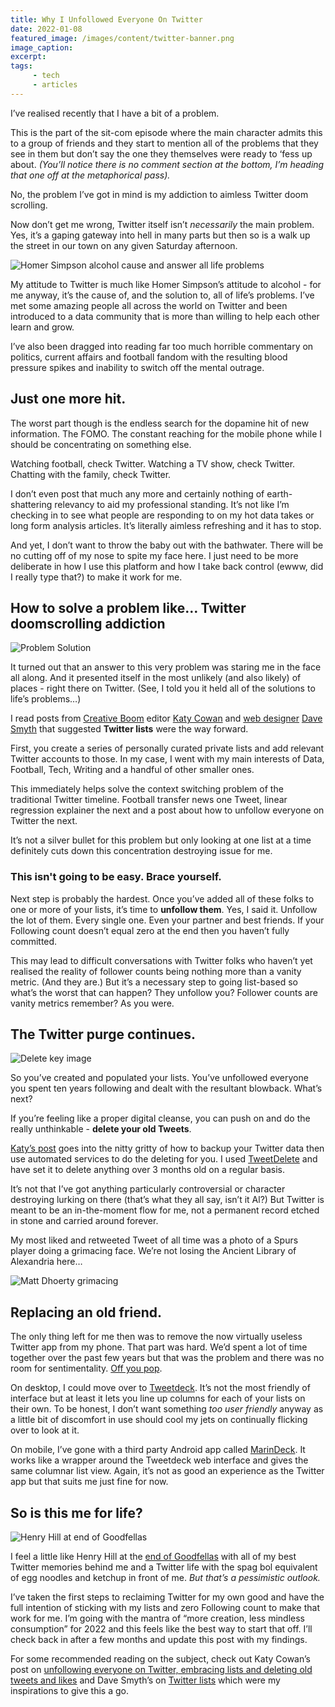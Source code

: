 ```yaml
---
title: Why I Unfollowed Everyone On Twitter
date: 2022-01-08
featured_image: /images/content/twitter-banner.png
image_caption: 
excerpt: 
tags: 
     - tech
     - articles
---
```

I’ve realised recently that I have a bit of a problem.

This is the part of the sit-com episode where the main character admits this to a group of friends and they start to mention all of the problems that they see in them but don’t say the one they themselves were ready to ‘fess up about. _(You’ll notice there is no comment section at the bottom, I’m heading that one off at the metaphorical pass)._

No, the problem I’ve got in mind is my addiction to aimless Twitter doom scrolling.

Now don’t get me wrong, Twitter itself isn’t _necessarily_ the main problem. Yes, it’s a gaping gateway into hell in many parts but then so is a walk up the street in our town on any given Saturday afternoon.

![Homer Simpson alcohol cause and answer all life problems](/images/content/homer-alcohol-life-problems.png)

My attitude to Twitter is much like Homer Simpson’s attitude to alcohol - for me anyway, it’s the cause of, and the solution to, all of life’s problems. I’ve met some amazing people all across the world on Twitter and been introduced to a data community that is more than willing to help each other learn and grow.

I’ve also been dragged into reading far too much horrible commentary on politics, current affairs and football fandom with the resulting blood pressure spikes and inability to switch off the mental outrage.

## Just one more hit.

The worst part though is the endless search for the dopamine hit of new information. The FOMO. The constant reaching for the mobile phone while I should be concentrating on something else.

Watching football, check Twitter. Watching a TV show, check Twitter. Chatting with the family, check Twitter.

I don’t even post that much any more and certainly nothing of earth-shattering relevancy to aid my professional standing. It’s not like I’m checking in to see what people are responding to on my hot data takes or long form analysis articles. It’s literally aimless refreshing and it has to stop.

And yet, I don’t want to throw the baby out with the bathwater. There will be no cutting off of my nose to spite my face here. I just need to be more deliberate in how I use this platform and how I take back control (ewww, did I really type that?) to make it work for me.

## How to solve a problem like… Twitter doomscrolling addiction

![Problem Solution](/images/content/problem-lightbulb-solution.png)

It turned out that an answer to this very problem was staring me in the face all along. And it presented itself in the most unlikely (and also likely) of places - right there on Twitter. (See, I told you it held all of the solutions to life’s problems…)

I read posts from [Creative Boom](https://www.creativeboom.com/) editor [Katy Cowan](https://twitter.com/katylcowan) and [web designer](https://scruples.studio/) [Dave Smyth](https://twitter.com/websmyth) that suggested **Twitter lists** were the way forward.

First, you create a series of personally curated private lists and add relevant Twitter accounts to those. In my case, I went with my main interests of Data, Football, Tech, Writing and a handful of other smaller ones.

This immediately helps solve the context switching problem of the traditional Twitter timeline. Football transfer news one Tweet, linear regression explainer the next and a post about how to unfollow everyone on Twitter the next.

It’s not a silver bullet for this problem but only looking at one list at a time definitely cuts down this concentration destroying issue for me.

### This isn't going to be easy. Brace yourself.

Next step is probably the hardest. Once you’ve added all of these folks to one or more of your lists, it’s time to **unfollow them**. Yes, I said it. Unfollow the lot of them. Every single one. Even your partner and best friends. If your Following count doesn’t equal zero at the end then you haven’t fully committed.

This may lead to difficult conversations with Twitter folks who haven’t yet realised the reality of follower counts being nothing more than a vanity metric. (And they are.) But it’s a necessary step to going list-based so what’s the worst that can happen? They unfollow you? Follower counts are vanity metrics remember? As you were.

## The Twitter purge continues.

![Delete key image](/images/content/delete-key.png)

So you’ve created and populated your lists. You’ve unfollowed everyone you spent ten years following and dealt with the resultant blowback. What’s next?

If you’re feeling like a proper digital cleanse, you can push on and do the really unthinkable - **delete your old Tweets**.

[Katy’s post](https://www.katycowan.co.uk/unfollowing-everyone-on-twitter-and-embracing-lists/) goes into the nitty gritty of how to backup your Twitter data then use automated services to do the deleting for you. I used [TweetDelete](https://tweetdelete.net/) and have set it to delete anything over 3 months old on a regular basis.

It’s not that I’ve got anything particularly controversial or character destroying lurking on there (that’s what they all say, isn’t it Al?) But Twitter is meant to be an in-the-moment flow for me, not a permanent record etched in stone and carried around forever.

My most liked and retweeted Tweet of all time was a photo of a Spurs player doing a grimacing face. We’re not losing the Ancient Library of Alexandria here…

![Matt Dhoerty grimacing](/images/content/matt-doherty-grimacing.png)

## Replacing an old friend.

The only thing left for me then was to remove the now virtually useless Twitter app from my phone. That part was hard. We’d spent a lot of time together over the past few years but that was the problem and there was no room for sentimentality. [Off you pop](https://www.espn.co.uk/football/blog/the-toe-poke/65/post/3815633/off-you-pop-the-best-of-referee-mike-deans-100-premier-league-red-cards).

On desktop, I could move over to [Tweetdeck](https://tweetdeck.twitter.com/). It’s not the most friendly of interface but at least it lets you line up columns for each of your lists on their own. To be honest, I don’t want something _too user friendly_ anyway as a little bit of discomfort in use should cool my jets on continually flicking over to look at it.

On mobile, I’ve gone with a third party Android app called [MarinDeck](https://play.google.com/store/apps/details?id=online.hisubway.marindeck&hl=en_GB&gl=US). It works like a wrapper around the Tweetdeck web interface and gives the same columnar list view. Again, it’s not as good an experience as the Twitter app but that suits me just fine for now.

## So is this me for life?

![Henry Hill at end of Goodfellas](/images/content/henry-hill-end-goodfellas.png)

I feel a little like Henry Hill at the [end of Goodfellas](https://www.youtube.com/watch?v=XUWKrzsFh2c) with all of my best Twitter memories behind me and a Twitter life with the spag bol equivalent of egg noodles and ketchup in front of me. _But that’s a pessimistic outlook._

I’ve taken the first steps to reclaiming Twitter for my own good and have the full intention of sticking with my lists and zero Following count to make that work for me. I’m going with the mantra of “more creation, less mindless consumption” for 2022 and this feels like the best way to start that off. I’ll check back in after a few months and update this post with my findings.

For some recommended reading on the subject, check out Katy Cowan’s post on [unfollowing everyone on Twitter, embracing lists and deleting old tweets and likes](https://www.katycowan.co.uk/unfollowing-everyone-on-twitter-and-embracing-lists/) and Dave Smyth’s on [Twitter lists](https://davesmyth.com/twitter-lists) which were my inspirations to give this a go.
